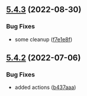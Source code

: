 ## [5.4.3](https://github.com/netbull/SettingsBundle/compare/v5.4.2...v5.4.3) (2022-08-30)


### Bug Fixes

* some cleanup ([f7e1e8f](https://github.com/netbull/SettingsBundle/commit/f7e1e8fc96e71c158cf4a8c17e3d301b8f4c8a11))

## [5.4.2](https://github.com/netbull/SettingsBundle/compare/v5.4.1...v5.4.2) (2022-07-06)


### Bug Fixes

* added actions ([b437aaa](https://github.com/netbull/SettingsBundle/commit/b437aaa2ff99c14aacae91b5531bc61ee452d471))

